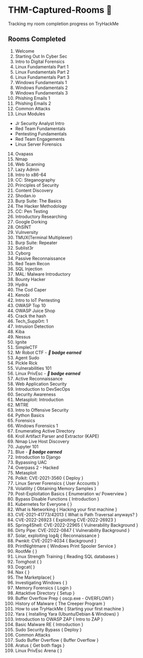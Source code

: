 # THM-Captured-Rooms 🚩
Tracking my room completion progress on TryHackMe 


## Rooms Completed 

1. Welcome
2. Starting Out In Cyber Sec
3. Intro to Digital Forensics
4. Linux Fundamentals Part 1 
5. Linux Fundamentals Part 2
6. Linux Fundamentals Part 3
7. Windows Fundamentals 1
8. Windows Fundamentals 2
9. Windows Fundamentals 3
10. Phishing Emails 1
11. Phishing Emails 2
12. Common Attacks 
13. Linux Modules
- Jr Security Analyst Intro
- Red Team Fundamentals
- Pentesting Fundamentals
- Red Team Engagements
- Linux Server Forensics
14. Ovapass
15. Nmap
16. Web Scanning
17. Lazy Admin
18. Intro to x86-64
19. CC: Steganography
20. Principles of Security
21. Content Discovery
22. Shodan.io
23. Burp Suite: The Basics
24. The Hacker Methodology
25. CC: Pen Testing
26. Introductory Researching
27. Google Dorking
28. OhSINT
29. Vulnversity
30. TMUX(Terminal Multiplexer)
31. Burp Suite: Repeater
32. Sublist3r
33. Cyborg
34. Passive Reconnaissance
35. Red Team Recon
36. SQL Injection
37. MAL: Malware Introductory
38. Bounty Hacker
39. Hydra
40. The Cod Caper
41. Kenobi
42. Intro to IoT Pentesting
43. OWASP Top 10
44. OWASP Juice Shop
45. Crack the hash
46. Tech_Supp0rt: 1
47. Intrusion Detection
48. Kiba
49. Nessus
50. Ignite 
51. SimpleCTF
52. Mr Robot CTF - **_📛 badge earned_**
53. Agent Sudo
54. Pickle Rick 
55. Vulnerabilities 101
56. Linux PrivEsc - **_📛 badge earned_**
57. Active Reconnaissance
58. Web Application Security
59. Introduction to DevSecOps
60. Security Awareness 
61. Metasploit: Introduction
62. MITRE
63. Intro to Offensive Security
64. Python Basics
65. Forensics
66. Windows Forensics 1 
67. Enumerating Active Directory
68. Kroll Artifact Parser and Extractor (KAPE)
69. Nmap Live Host Discovery 
70. Jupyter 101 
71. Blue - **_📛 badge earned_**
72. Introduction to Django 
73. Bypassing UAC 
74. Overpass 2 - Hacked
75. Metasploit
76. Polkit: CVE-2021-3560 { Deploy }
77. Linux Server Forensics { User Accounts }
78. Volatility { Obtaining Memory Samples }
79. Post-Exploitation Basics { Enumeration w/ Powerview }
80. Bypass Disable Functions { Introduction }
81. Kubernetes for Everyone { }
82. What is Networking { Hacking your first machine }
83. CVE-2021-41773/42013 { What is Path Traversal anyways? }
84. CVE-2022-26923 { Exploiting CVE-2022-26923 }
85. Spring4Shell: CVE-2022-22965 { Vulnerability Background }
86. Dirty Pipe: CVE-2022-0847 { Vulnerability Background }
87. Solar, exploiting log4j { Reconnaissance }
88. Pwnkit: CVE-2021-4034 { Background }
89. PrintNightmare { Windows Print Spooler Service }
90. RootMe {  }
91. Linux Strength Training { Reading SQL databases }
92. Tomghost {  }
93. Dogcat{  }
94. Nax {  }
95. The Marketplace{  }
96. Investigating Windows {  }
97. Memory Forensics { Login }
98. Attacktive Directory { Setup }
99. Buffer Overflow Prep { oscp.exe - OVERFLOW1 }
100. History of Malware { The Creeper Program }
101. How to use TryHackMe { Starting your first machine }
102. Yara {  Installing Yara (Ubuntu/Debian & Windows) }
103. Introduction to OWASP ZAP { Intro to ZAP }
104. Basic Malware RE { Introduction }
105. Sudo Security Bypass { Deploy }
106. Common Attacks
107. Sudo Buffer Overflow { Buffer Overflow }
108. Aratus { Get both flags }
109. Linux PrivEsc Arena { }

 



